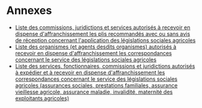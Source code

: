 # Annexes

- [Liste des commissions, juridictions et services autorisés à recevoir en dispense d'affranchissement les plis recommandés avec ou sans avis de réception concernant l'application des législations sociales agricoles](liste-des-commissions-juridictions-et)
- [Liste des organismes (et agents desdits organismes) autorisés à recevoir en dispense d'affranchissement les correspondances concernant le service des législations sociales agricoles](liste-des-organismes-et)
- [Liste des services, fonctionnaires, commissions et juridictions autorisés à expédier et à recevoir en dispense d'affranchissement les correspondances concernant le service des législations sociales agricoles (assurances sociales, prestations familiales, assurance vieillesse agricole, assurance maladie, invalidité, maternité des exploitants agricoles)](liste-des-services-fonctionnaires-commissions-et)
